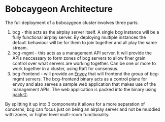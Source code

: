 # Bobcaygeon Architecture

The full deployment of a bobcaygeon cluster involves three parts.

1. bcg - this acts as the airplay server itself.  A single bcg instance will be a fully functional airplay server.  By deploying multiple instances the default behaviour will be for them to join together and all play the same stream.
2. bcg-mgmt - this acts as a management API server.  It will provide the APIs neccessary to form zones of bcg servers to allow finer grain control over what servers are working together.  Can be one or more to work together in a cluster, using Raft for consensus.
3. bcg-frontend - will provide an [Envoy](https://www.envoyproxy.io/) that will frontend the group of bcg-mgmt servers.  The bcg-frontend binary acts as a control plane for envoy and also serves a sample web application that makes use of the management APIs.  The web application is packed into the binary using [packr2](https://github.com/gobuffalo/packr/tree/master/v2).

By splitting it up into 3 components it allows for a more separation of concerns, bcg can focus just on being an airplay server and not be muddied with zones, or higher level multi-room functionality.  